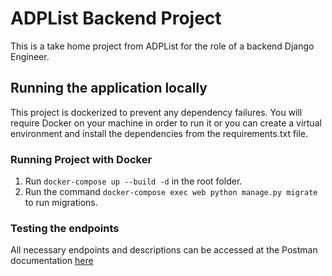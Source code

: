 # ADPList Backend Project

This is a take home project from ADPList for the role of a backend Django Engineer.

## Running the application locally

This project is dockerized to prevent any dependency failures. You will require Docker on your machine in order to run it or you can create a virtual environment and install the dependencies from the requirements.txt file.

### Running Project with Docker

1. Run `docker-compose up --build -d` in the root folder.
2. Run the command `docker-compose exec web python manage.py migrate` to run migrations.

### Testing the endpoints

All necessary endpoints and descriptions can be accessed at the Postman documentation [here](https://documenter.getpostman.com/view/1204879/UVeCRU2W)

